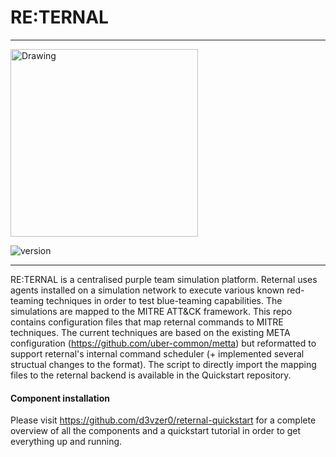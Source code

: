 #  RE:TERNAL
-------------

<img src="https://i.postimg.cc/7hwhx4Dp/reternal.png" alt="Drawing" style="width: 300px;"/>

![version](https://img.shields.io/badge/Version-Alpha_0.0.1-orange.svg)

---------------------

RE:TERNAL is a centralised purple team simulation platform. Reternal uses agents installed on a simulation network to execute various known
red-teaming techniques in order to test blue-teaming capabilities. The simulations are mapped to the MITRE ATT&CK framework. This repo contains configuration files that map reternal commands to MITRE techniques. The current techniques are based on the existing META configuration  (https://github.com/uber-common/metta) but reformatted to support reternal's internal command scheduler (+ implemented several structual changes to the format). The script to directly import the mapping files to the reternal backend is available in the Quickstart repository.

#### Component installation
Please visit https://github.com/d3vzer0/reternal-quickstart for a complete overview of all the components and a quickstart tutorial in order to get everything up and running.

